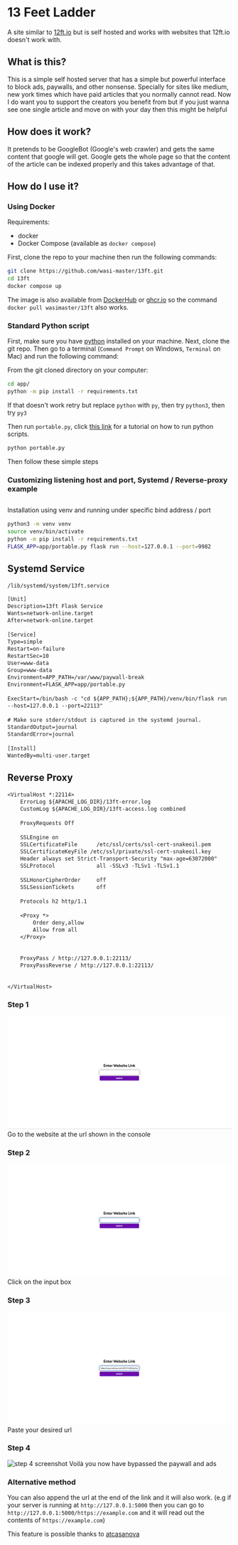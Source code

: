 # 13 Feet Ladder

A site similar to [12ft.io](https://12ft.io) but is self hosted and works with websites that 12ft.io doesn't work with.

## What is this?

This is a simple self hosted server that has a simple but powerful interface to block ads, paywalls, and other nonsense. Specially for sites like medium, new york times which have paid articles that you normally cannot read. Now I do want you to support the creators you benefit from but if you just wanna see one single article and move on with your day then this might be helpful

## How does it work?

It pretends to be GoogleBot (Google's web crawler) and gets the same content that google will get. Google gets the whole page so that the content of the article can be indexed properly and this takes advantage of that.

## How do I use it?

### Using Docker

Requirements:
- docker
- Docker Compose (available as `docker compose`)

First, clone the repo to your machine then run the following commands:

```sh
git clone https://github.com/wasi-master/13ft.git
cd 13ft
docker compose up
```

The image is also available from [DockerHub](https://hub.docker.com/r/wasimaster/13ft "docker pull wasimaster/13ft") or [ghcr.io](https://github.com/wasi-master/13ft/pkgs/container/13ft "docker pull ghcr.io/wasi-master/13ft:0.2.3") so the command `docker pull wasimaster/13ft` also works.

### Standard Python script

First, make sure you have [python](https://python.org) installed on your machine. Next, clone the git repo. Then go to a terminal (`Command Prompt` on Windows, `Terminal` on Mac) and run the following command:

From the git cloned directory on your computer:

```sh
cd app/
python -m pip install -r requirements.txt
```

If that doesn't work retry but replace `python` with `py`, then try `python3`, then try `py3`

Then run `portable.py`, click [this link](https://realpython.com/run-python-scripts/) for a tutorial on how to run python scripts.

```sh
python portable.py
```

Then follow these simple steps

### Customizing listening host and port, Systemd / Reverse-proxy example

## 

Installation using venv and running under specific bind address / port

```sh
python3 -m venv venv
source venv/bin/activate
python -m pip install -r requirements.txt
FLASK_APP=app/portable.py flask run --host=127.0.0.1 --port=9982
```

## Systemd Service

```
/lib/systemd/system/13ft.service
```

```
[Unit]
Description=13ft Flask Service
Wants=network-online.target
After=network-online.target

[Service]
Type=simple
Restart=on-failure
RestartSec=10
User=www-data
Group=www-data
Environment=APP_PATH=/var/www/paywall-break
Environment=FLASK_APP=app/portable.py

ExecStart=/bin/bash -c "cd ${APP_PATH};${APP_PATH}/venv/bin/flask run --host=127.0.0.1 --port=22113"

# Make sure stderr/stdout is captured in the systemd journal.
StandardOutput=journal
StandardError=journal

[Install]
WantedBy=multi-user.target
```

## Reverse Proxy

```
<VirtualHost *:22114>
    ErrorLog ${APACHE_LOG_DIR}/13ft-error.log
    CustomLog ${APACHE_LOG_DIR}/13ft-access.log combined

    ProxyRequests Off

    SSLEngine on
    SSLCertificateFile      /etc/ssl/certs/ssl-cert-snakeoil.pem
    SSLCertificateKeyFile /etc/ssl/private/ssl-cert-snakeoil.key
    Header always set Strict-Transport-Security "max-age=63072000"
    SSLProtocol             all -SSLv3 -TLSv1 -TLSv1.1

    SSLHonorCipherOrder     off
    SSLSessionTickets       off

    Protocols h2 http/1.1

    <Proxy *>
        Order deny,allow
        Allow from all
    </Proxy>


    ProxyPass / http://127.0.0.1:22113/
    ProxyPassReverse / http://127.0.0.1:22113/


</VirtualHost>
```


### Step 1

![step 1 screenshot](screenshots/step-1.png)
Go to the website at the url shown in the console

### Step 2

![step 2 screenshot](screenshots/step-2.png)
Click on the input box

### Step 3

![step 3 screenshot](screenshots/step-3.png)
Paste your desired url

### Step 4

![step 4 screenshot](screenshots/step-4.gif)
Voilà you now have bypassed the paywall and ads

### Alternative method

You can also append the url at the end of the link and it will also work. (e.g if your server is running at `http://127.0.0.1:5000` then you can go to `http://127.0.0.1:5000/https://example.com` and it will read out the contents of `https://example.com`)

This feature is possible thanks to [atcasanova](https://github.com/atcasanova)
